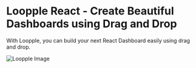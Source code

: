 # Loopple React - Create Beautiful Dashboards using Drag and Drop
With Loopple, you can build your next React Dashboard easily using drag and drop.

![Loopple Image](https://www.loopple.com/img/editor.png)